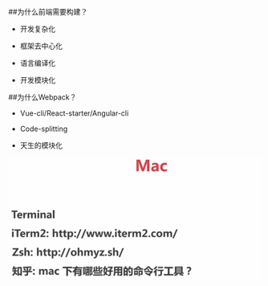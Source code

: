 ##为什么前端需要构建？

- 开发复杂化

- 框架去中心化

- 语言编译化

- 开发模块化



##为什么Webpack？

- Vue-cli/React-starter/Angular-cli

- Code-splitting

- 天生的模块化

![](/assets/360截图20180208000221860.jpg)